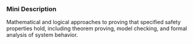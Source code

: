 ### Mini Description

Mathematical and logical approaches to proving that specified safety properties hold, including theorem proving, model checking, and formal analysis of system behavior.
